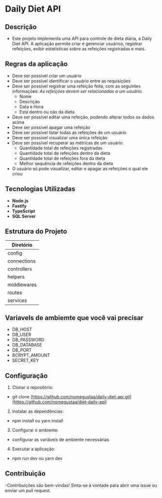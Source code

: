# Daily Diet API

## Descrição

- Este projeto implementa uma API para controle de dieta diária, a Daily Diet API. A aplicação permite criar e gerenciar usuários, registrar refeições, exibir estatísticas sobre as refeições registradas e mais.

## Regras da aplicação

- Deve ser possível criar um usuário
- Deve ser possível identificar o usuário entre as requisições
- Deve ser possível registrar uma refeição feita, com as seguintes informações:
    *As refeições devem ser relacionadas a um usuário.*
    - Nome
    - Descrição
    - Data e Hora
    - Está dentro ou não da dieta
- Deve ser possível editar uma refeição, podendo alterar todos os dados acima
- Deve ser possível apagar uma refeição
- Deve ser possível listar todas as refeições de um usuário
- Deve ser possível visualizar uma única refeição
- Deve ser possível recuperar as métricas de um usuário
    - Quantidade total de refeições registradas
    - Quantidade total de refeições dentro da dieta
    - Quantidade total de refeições fora da dieta
    - Melhor sequência de refeições dentro da dieta
- O usuário só pode visualizar, editar e apagar as refeições o qual ele criou

## Tecnologias Utilizadas

- **Node.js**
- **Fastify**
- **TypeScript**
- **SQL Server**

## Estrutura do Projeto

| Diretório   |
|-------------|
| config      | 
| connections |
| controllers |
| helpers     |
| middlewares |
| routes      |
| services    |

## Variavels de ambiemte que você vai precisar

 - DB_HOST
 - DB_USER
 - DB_PASSWORD
 - DB_DATABASE
 - DB_PORT
 - BCRYPT_AMOUNT
 - SECRET_KEY

## Configuração

1. Clonar o repositório:
- git clone [https://github.com/nomegustaa/daily-diet-api.git](https://github.com/nomegustaa/diet-daily-api)

2. Instalar as dependências:
- npm install ou yarn install

3. Configurar o ambiente:
- configurar as variáveis de ambiente necessárias

4. Executar a aplicação:
- npm run dev ou yarn dev

## Contribuição

-Contribuições são bem-vindas! Sinta-se à vontade para abrir uma issue ou enviar um pull request.

